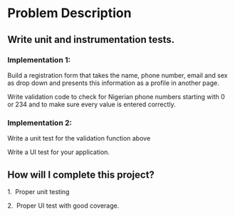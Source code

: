 # Problem Description

## Write unit and instrumentation tests.

### Implementation 1:

Build a registration form that takes the name, phone number, email and sex as drop down and presents this information as a profile in another page.

Write validation code to check for Nigerian phone numbers starting with 0 or 234 and to make sure every value is entered correctly.

### Implementation 2:

Write a unit test for the validation function above

Write a UI test for your application.

## How will I complete this project?

1\.  Proper unit testing

2\.  Proper UI test with good coverage.